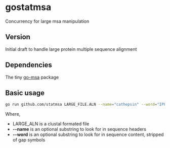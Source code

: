 # gostatmsa

Concurrency for large msa manipulation

## Version

Initial draft to handle large protein multiple sequence alignment

## Dependencies

The tiny [go-msa](https://github.com/glaunay/go-msa) package 

## Basic usage

```bash
go run github.com/statmsa LARGE_FILE.ALN --name="cathepsin" --word="IPFVEAYIVS"
```

Where,

* LARGE_ALN is a clustal formated file
* **--name** is an optional substring to look for in sequence headers
* **--word** is an optional substring to look for in sequence content, stripped of gap symbols

